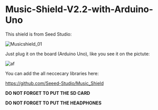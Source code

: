 # Music-Shield-V2.2-with-Arduino-Uno
This shield is from Seed Studio:

![Musicshield_01](https://github.com/user-attachments/assets/d02f2d46-1f54-43a0-9f4e-e2cd4d3fa8ff)

Just plug it on the board (Arduino Uno), like you see it on the pictute:

![af](https://github.com/user-attachments/assets/86d3f5cb-2aa6-4341-bb57-7e84190b6ebf)

You can add the all neccecary libraries here:

https://github.com/Seeed-Studio/Music_Shield

**DO NOT FORGET TO PUT THE SD CARD**

**DO NOT FORGET TO PUT THE HEADPHONES**
